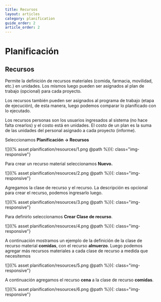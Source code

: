 ```yaml
---
title: Recursos
layout: articles
category: planification
guide_order: 2
article_order: 2
---
```

# Planificación

## Recursos

Permite la definición de recursos materiales (comida, farmacia, movilidad, etc.) en unidades. Los mismos luego pueden ser asignados al plan de trabajo (opcional) para cada proyecto.

Los recursos también pueden ser asignados al programa de trabajo (etapa de ejecución), de esta manera, luego podemos comparar lo planificado con lo ejecutado.

Los recursos personas son los usuarios ingresados al sistema (no hace falta crearlos) y el costo está en unidades. El costo de un plan es la suma de las unidades del personal asignado a cada proyecto (informe).

Seleccionamos **Planificación -> Recursos**

![]({% asset planification/resources/1.png @path %}){: class="img-responsive"}

Para crear un recurso material seleccionamos **Nuevo.**

![]({% asset planification/resources/2.png @path %}){: class="img-responsive"}

Agregamos la clase de recurso y el recurso. La descripción es opcional para crear el recurso, podemos ingresarlo luego.

![]({% asset planification/resources/3.png @path %}){: class="img-responsive"}

Para definirlo seleccionamos **Crear Clase de recurso**.

![]({% asset planification/resources/4.png @path %}){: class="img-responsive"}

A continuación mostramos un ejemplo de la definición de la clase de recurso material **comidas**, con el recurso **almuerzo**. Luego podemos agregar más recursos materiales a cada clase de recurso a medida que necesitemos

![]({% asset planification/resources/5.png @path %}){: class="img-responsive"}

A continuación agregamos el recurso **cena** a la clase de recurso **comidas**.

![]({% asset planification/resources/6.png @path %}){: class="img-responsive"}
